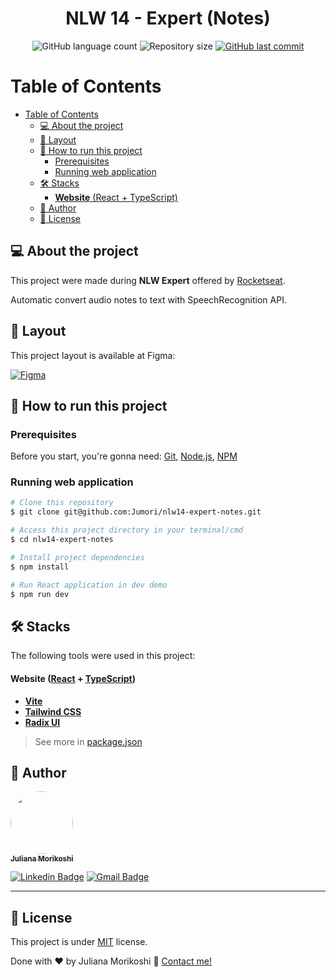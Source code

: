 

<h1 align="center">
  NLW 14 - Expert (Notes)
</h1>

<p align="center">
  <img alt="GitHub language count" src="https://img.shields.io/github/languages/count/Jumori/nlw14-expert-notes?color=%2304D361">

  <img alt="Repository size" src="https://img.shields.io/github/repo-size/Jumori/nlw14-expert-notes">

  <a href="https://github.com/Jumori/nlw14-expert-notes/commits/master">
    <img alt="GitHub last commit" src="https://img.shields.io/github/last-commit/Jumori/nlw14-expert-notes">
  </a>

</p>

Table of Contents
=================
<!--ts-->
- [Table of Contents](#table-of-contents)
  - [💻 About the project](#-about-the-project)
  - [🎨 Layout](#-layout)
  - [🚀 How to run this project](#-how-to-run-this-project)
    - [Prerequisites](#prerequisites)
    - [Running web application](#running-web-application)
  - [🛠 Stacks](#-stacks)
      - [**Website**  (React  +  TypeScript)](#website--react----typescript)
  - [🦸 Author](#-author)
  - [📝 License](#-license)
<!--te-->


## 💻 About the project

This project were made during **NLW Expert** offered by [Rocketseat](https://lp.rocketseat.com.br/).

Automatic convert audio notes to text with SpeechRecognition API.


## 🎨 Layout

This project layout is available at Figma:

<a href="https://www.figma.com/community/file/1336456128647909148/nlw-expert-notes">
  <img alt="Figma" src="https://img.shields.io/badge/View%20Layout%20-Figma-%2304D361">
</a>

## 🚀 How to run this project


### Prerequisites

Before you start, you're gonna need:
[Git](https://git-scm.com), [Node.js](https://nodejs.org/en/), [NPM](https://www.npmjs.com/)

### Running web application

```bash
# Clone this repository
$ git clone git@github.com:Jumori/nlw14-expert-notes.git

# Access this project directory in your terminal/cmd
$ cd nlw14-expert-notes

# Install project dependencies
$ npm install

# Run React application in dev demo
$ npm run dev
```

## 🛠 Stacks

The following tools were used in this project:

#### **Website**  ([React](https://reactjs.org/)  +  [TypeScript](https://www.typescriptlang.org/))

- **[Vite](https://vitejs.dev/)**
- **[Tailwind CSS](https://tailwindcss.com/)**
- **[Radix UI](https://www.radix-ui.com/)**

> See more in [package.json](./package.json)

## 🦸 Author

<a href="https://github.com/Jumori">
 <img style="border-radius: 50%;" src="https://github.com/Jumori.png" width="100px;" alt=""/>
 <br />
 <sub><b>Juliana Morikoshi</b></sub></a>
 <br />

[![Linkedin Badge](https://img.shields.io/badge/-Juliana-blue?style=flat-square&logo=Linkedin&logoColor=white&link=https://www.linkedin.com/in/julianamorikoshi/)](https://www.linkedin.com/in/julianamorikoshi/)
[![Gmail Badge](https://img.shields.io/badge/-julianamorikoshi@gmail.com-c14438?style=flat-square&logo=Gmail&logoColor=white&link=mailto:julianamorikoshi@gmail.com)](mailto:julianamorikoshi@gmail.com)

---

## 📝 License

This project is under [MIT](./LICENSE) license.

Done with ❤️ by Juliana Morikoshi 👋 [Contact me!](https://www.linkedin.com/in/julianamorikoshi/)
